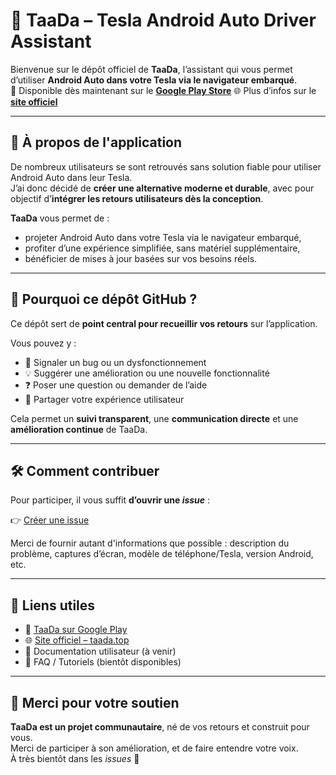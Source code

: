 # 📣 TaaDa – Tesla Android Auto Driver Assistant

Bienvenue sur le dépôt officiel de **TaaDa**, l’assistant qui vous permet d’utiliser **Android Auto dans votre Tesla via le navigateur embarqué**.  
📱 Disponible dès maintenant sur le **[Google Play Store](https://play.google.com/store/apps/details?id=fr.sd.taada)**
🌐 Plus d’infos sur le **[site officiel](https://taada.top)**

---

## 🚗 À propos de l'application

De nombreux utilisateurs se sont retrouvés sans solution fiable pour utiliser Android Auto dans leur Tesla.  
J’ai donc décidé de **créer une alternative moderne et durable**, avec pour objectif d’**intégrer les retours utilisateurs dès la conception**.

**TaaDa** vous permet de :

- projeter Android Auto dans votre Tesla via le navigateur embarqué,
- profiter d’une expérience simplifiée, sans matériel supplémentaire,
- bénéficier de mises à jour basées sur vos besoins réels.

---

## 📍 Pourquoi ce dépôt GitHub ?

Ce dépôt sert de **point central pour recueillir vos retours** sur l’application.

Vous pouvez y :

- 🐞 Signaler un bug ou un dysfonctionnement
- 💡 Suggérer une amélioration ou une nouvelle fonctionnalité
- ❓ Poser une question ou demander de l’aide
- 📣 Partager votre expérience utilisateur

Cela permet un **suivi transparent**, une **communication directe** et une **amélioration continue** de TaaDa.

---

## 🛠 Comment contribuer

Pour participer, il vous suffit **d’ouvrir une _issue_** :

👉 [Créer une issue](https://github.com/taada-official/taada/issues/new/choose)

Merci de fournir autant d'informations que possible : description du problème, captures d’écran, modèle de téléphone/Tesla, version Android, etc.

---

## 🔗 Liens utiles

- 📱 [TaaDa sur Google Play](https://play.google.com/store/apps/details?id=fr.sd.taada)
- 🌐 [Site officiel – taada.top](https://taada.top)
- 📖 Documentation utilisateur (à venir)
- 💬 FAQ / Tutoriels (bientôt disponibles)

---

## 🙌 Merci pour votre soutien

**TaaDa est un projet communautaire**, né de vos retours et construit pour vous.  
Merci de participer à son amélioration, et de faire entendre votre voix.  
À très bientôt dans les _issues_ 🚀

